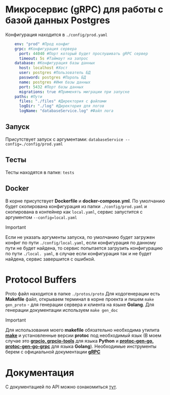 # Микросервис (gRPC) для работы с базой данных Postgres
Конфигурация находится в ```./config/prod.yaml```
```yaml
    env: "prod" #Прод конфиг
    grpc: #Конфигурация сервера
      port: 44040 #Порт который будет прослушивать gRPC сервер
      timeout: 5s #Таймаут на запрос
    database: #Конфигурация базы данных
      host: localhost #Хост
      user: postgres #Пользователь БД
      password: postgres #Пароль БД
      name: postgres #Имя базы данных
      port: 5432 #Порт базы данных
      migrations: true #Применять миграции при запуске
    paths: #Пути
      files: "./files" #Директория с файлами
      logDir: "./log" #Директория для логов
      logName: "databaseService.log" #Файл лога
```

## Запуск
Присутствует запуск с аргументами: ```databaseService --config=./config/prod.yaml```

## Тесты
Тесты находятся в папке: ```tests```

## Docker
В корне присутствует **Dockerfile** и **docker-compose.yml**. По умолчанию будет скопирована конфигурация
из папки ```./config/prod.yaml``` и скопирована в контейнер как ```local.yaml```, сервис запустится с аргументом
```--config=local.yaml```

> [!IMPORTANT]
> Если не указать аргументы запуска, по умолчанию будет загружен конфиг по пути ```./config/local.yaml```, если
> конфигурация по данному пути не будет найдена, то сервис попытается загрузить конфигурацию по пути ```./local.
> yaml```, в случае если конфигурация так и не будет найдена, сервис завершится с ошибкой.

# Protocol Buffers
Proto файл находится в папке ```./protos/proto```
Для кодогенерации есть **Makefile** файл, открываем терминал в корне проекта и пишем ```make
gen_proto``` - для генерации сервера и клиента на языке **Golang**. Для генерации документации используем ```make
gen_doc```

> [!IMPORTANT]
> Для использования моего **makefile** обязательно необходима утилита **[make](https://www.make.com/en)** и установленные версии **protoc**
> под
> необходимый язык (В моем случае это **[grpcio, grpcio-tools](https://grpc.io/docs/languages/python/quickstart/)** для языка **Python** и **[protoc-gen-go,
> protoc-gen-go-grpc](https://grpc.io/docs/languages/go/quickstart/)** для языка
> **Golang**).
> Необходимые инструменты берем с официальной документации **[gRPC](https://grpc.io/)**

# Документация
С документацией по API можно ознакомиться [тут](https://github.com/CollapsorScripts/Todo-Database-Service/blob/main/docs/docs.md).